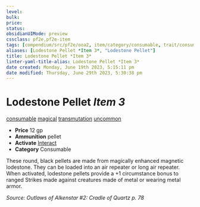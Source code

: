 ```yaml
---
level:
bulk:
price:
status:
obsidianUIMode: preview
cssclass: pf2e,pf2e-item
tags: [compendium/src/pf2e/ooa2, item/category/consumable, trait/consumable, trait/magical, trait/transmutation, trait/uncommon]
aliases: [Lodestone Pellet *Item 3*, "Lodestone Pellet"]
title: Lodestone Pellet *Item 3*
linter-yaml-title-alias: Lodestone Pellet *Item 3*
date created: Monday, June 19th 2023, 5:15:11 pm
date modified: Thursday, June 29th 2023, 5:30:38 pm
---
```


# Lodestone Pellet *Item 3*

[consumable](rules/traits/consumable.md) [magical](rules/traits/magical.md) [transmutation](rules/traits/transmutation.md) [uncommon](rules/traits/uncommon.md)  

- **Price** 12 gp
- **Ammunition** pellet
- **Activate** [Interact](rules/actions/interact.md)
- **Category** Consumable

These round, black pellets are made from magically enhanced magnetic lodestone. They can be loaded into an air repeater or long air repeater. When activated, lodestone pellets provide a +1 circumstance bonus to ranged Strikes made against creatures made of metal or wearing metal armor.

*Source: Outlaws of Alkenstar #2: Cradle of Quartz p. 78*
